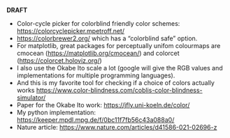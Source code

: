 **DRAFT**


- Color-cycle picker for colorblind friendly color schemes: https://colorcyclepicker.mpetroff.net/
- https://colorbrewer2.org/ which has a “colorblind safe” option.
- For matplotlib, great packages for perceptually unifom colourmaps are cmocean (https://matplotlib.org/cmocean/) and colorcet (https://colorcet.holoviz.org/)
- I also use the Okabe Ito scale a lot (google will give the RGB values and implementations for multiple programming languages).
- And this is my favorite tool for checking if a choice of colors actually works https://www.color-blindness.com/coblis-color-blindness-simulator/
- Paper for the Okabe Ito work: https://jfly.uni-koeln.de/color/
- My python implementation: https://keeper.mpdl.mpg.de/f/0bc11f7fb56c43a088a0/
- Nature article: https://www.nature.com/articles/d41586-021-02696-z

